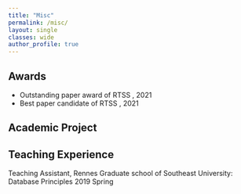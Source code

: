 ```yaml
---
title: "Misc"
permalink: /misc/
layout: single
classes: wide
author_profile: true
---
```


## Awards

* Outstanding paper award of RTSS , 2021
* Best paper candidate of RTSS , 2021

## Academic Project	



## Teaching Experience	
Teaching Assistant, Rennes Graduate school of Southeast University: Database Principles 2019 Spring

